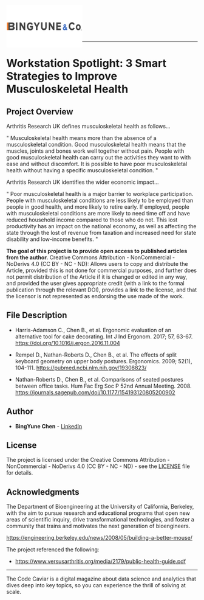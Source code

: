 <img src="https://raw.githubusercontent.com/codecaviar/digital_asset_management/master/assets/bingyune-and-company-logo-6400x3600.png" align="left" width="200" height="auto">

<br/><br/><br/><br/>

----------

# Workstation Spotlight: 3 Smart Strategies to Improve Musculoskeletal Health

## Project Overview

Arthritis Research UK defines musculoskeletal health as follows...

" Musculoskeletal health means more than the absence of a musculoskeletal condition. Good musculoskeletal health means that the muscles, joints and bones work well together without pain. People with good musculoskeletal health can carry out the activities they want to with ease and without discomfort. It is possible to have poor musculoskeletal health without having a specific musculoskeletal condition. "

Arthritis Research UK identifies the wider economic impact...

" Poor musculoskeletal health is a major barrier to workplace participation. People with musculoskeletal conditions are less likely to be employed than people in good health, and more likely to retire early. If employed, people with musculoskeletal conditions are more likely to need time off and have reduced household income compared to those who do not. This lost productivity has an impact on the national economy, as well as affecting the state through the lost of revenue from taxation and increased need for state disability and low-income benefits. "

**The goal of this project is to provide open access to published articles from the author.** Creative Commons Attribution - NonCommercial - NoDerivs 4.0 (CC BY - NC - ND): Allows users to copy and distribute the Article, provided this is not done for commercial purposes, and further does not permit distribution of the Article if it is changed or edited in any way, and provided the user gives appropriate credit (with a link to the formal publication through the relevant DOI), provides a link to the license, and that the licensor is not represented as endorsing the use made of the work.

## File Description

* Harris-Adamson C., Chen B., et al. Ergonomic evaluation of an alternative tool for cake decorating. Int J Ind Ergonom. 2017; 57, 63-67. 
https://doi.org/10.1016/j.ergon.2016.11.004

* Rempel D., Nathan-Roberts D., Chen B., et al. The effects of split keyboard geometry on upper body postures. Ergonomics. 2009; 52(1), 104-111.
https://pubmed.ncbi.nlm.nih.gov/19308823/

* Nathan-Roberts D., Chen B., et al. Comparisons of seated postures between office tasks. Hum Fac Erg Soc P 52nd Annual Meeting. 2008.
https://journals.sagepub.com/doi/10.1177/154193120805200902

## Author

- **BingYune Chen** - [LinkedIn](https://www.linkedin.com/in/bingyune-chen/)

## License

The project is licensed under the Creative Commons Attribution - NonCommercial - NoDerivs 4.0 (CC BY - NC - ND) - see the [LICENSE](LICENSE.pdf) file for details.

## Acknowledgments

The Department of Bioengineering at the University of California, Berkeley, with the aim to pursue research and educational programs that open new areas of scientific inquiry, drive transformational technologies, and foster a community that trains and motivates the next generation of bioengineers.

https://engineering.berkeley.edu/news/2008/05/building-a-better-mouse/

The project referenced the following:
* https://www.versusarthritis.org/media/2179/public-health-guide.pdf

----------
The Code Caviar is a digital magazine about data science and analytics that dives deep into key topics, so you can experience the thrill of solving at scale.
